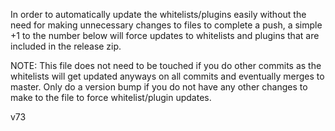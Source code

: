 In order to automatically update the whitelists/plugins easily without the need for making unnecessary changes to files to complete a push, a simple +1 to the number below will force updates to whitelists and plugins that are included in the release zip.

NOTE: This file does not need to be touched if you do other commits as the whitelists will get updated anyways on all commits and eventually merges to master. Only do a version bump if you do not have any other changes to make to the file to force whitelist/plugin updates.

v73